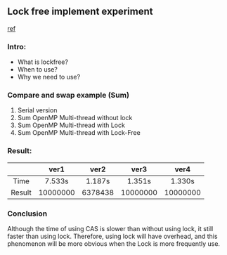 ## Lock free implement experiment

[ref](https://tigercosmos.xyz/post/2020/10/system/cas-lock-free/#2-Compare-and-Swap-Pseudocode)

### Intro:

- What is lockfree?
- When to use?
- Why we need to use?


### Compare and swap example (Sum)

1. Serial version
2. Sum OpenMP Multi-thread without lock
3. Sum OpenMP Multi-thread with Lock
4. Sum OpenMP Multi-thread with Lock-Free


### Result:

|        | ver1 | ver2 | ver3 | ver4 |
| :-:    | :-:  | :-:  | :-:  | :-:  |
| Time   | 7.533s   | 1.187s  |1.351s|1.330s|
| Result | 10000000 | 6378438 |10000000|10000000|


### Conclusion
Although the time of using CAS is slower than without using lock, it still faster than using lock.
Therefore, using lock will have overhead, and this phenomenon will be more obvious when the Lock is more frequently use.
